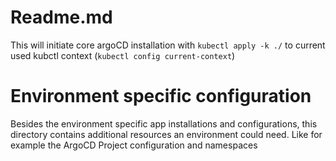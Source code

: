# Readme.md
This will initiate core argoCD installation with `kubectl apply -k ./` to current used kubctl context 
(`kubectl config current-context`)

# Environment specific configuration
Besides the environment specific app installations and configurations, this directory contains additional resources an environment could need. Like for example the ArgoCD Project configuration and namespaces